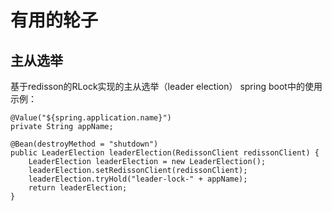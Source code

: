 # 有用的轮子

## 主从选举
基于redisson的RLock实现的主从选举（leader election）
spring boot中的使用示例：
```
@Value("${spring.application.name}")
private String appName;

@Bean(destroyMethod = "shutdown")
public LeaderElection leaderElection(RedissonClient redissonClient) {
    LeaderElection leaderElection = new LeaderElection();
    leaderElection.setRedissonClient(redissonClient);
    leaderElection.tryHold("leader-lock-" + appName);
    return leaderElection;
}
```
